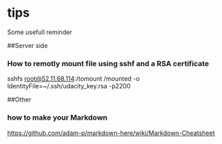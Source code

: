 # tips
Some usefull reminder

##Server side
### How to remotly mount file using sshf and a RSA certificate
sshfs root@52.11.68.114:/tomount /mounted -o IdentityFile=~/.ssh/udacity_key.rsa -p2200

##Other
### how to make your Markdown
https://github.com/adam-p/markdown-here/wiki/Markdown-Cheatsheet
